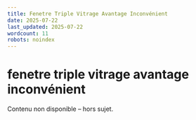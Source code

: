 ```yaml
---
title: Fenetre Triple Vitrage Avantage Inconvénient
date: 2025-07-22
last_updated: 2025-07-22
wordcount: 11
robots: noindex
---
```


# fenetre triple vitrage avantage inconvénient

Contenu non disponible – hors sujet.